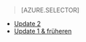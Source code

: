 > [AZURE.SELECTOR]
- [Update 2](../articles/storsimple/storsimple-manage-backup-policies-u2.md)
- [Update 1 & früheren](../articles/storsimple/storsimple-manage-backup-policies.md)


